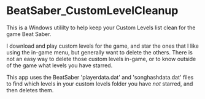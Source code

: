 # BeatSaber_CustomLevelCleanup

This is a Windows utililty to help keep your Custom Levels list clean for the game Beat Saber.

I download and play custom levels for the game, and star the ones that I like using the in-game menu, but generally want to delete the others.  There is not an easy way to delete those custom levels in-game, or to know outside of the game what levels you have starred.

This app uses the BeatSaber 'playerdata.dat' and 'songhashdata.dat' files to find which levels in your custom levels folder you have *not* starred, and then deletes them.
